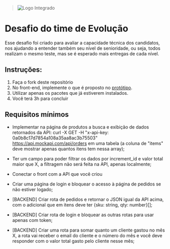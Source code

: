 > ![Logo Integrado](https://github.com/willmustafa/integrado-teste-evolucao/blob/master/logo-branca.png)

# Desafio do time de Evolução

Esse desafio foi criado para avaliar a capacidade técnica dos candidatos, nos ajudando a entender também seu nível de senioridade, ou seja, todos realizam o mesmo teste, mas se é esperado mais entregas de cada nível.

## Instruções:

  1. Faça o fork deste repositório
  2. No front-end, implemente o que é proposto no [protótipo](https://www.figma.com/design/nCH4jlohltNsww4QCmmqix/Teste-Integrado?node-id=0-1&t=1WVv74eHdfjQewCs-1).
  3. Utilizar apenas os pacotes que já estiverem instalados.
  4. Você terá 3h para concluir

## Requisitos mínimos

- Implementar na página de produtos a busca e exibição de dados retornados da API: curl -X GET -H "x-api-key: 0a0b8c17d7854a108a35aa8ac3b75503" https://api.mockapi.com/api/orders em uma tabela (a coluna de "items" deve mostrar apenas quantos itens tem nessa array);
- Ter um campo para poder filtrar os dados por increment_id e valor total maior que X, a filtragem não será feita na API, apenas localmente;
- Conectar o front com a API que você criou
- Criar uma página de login e bloquear o acesso à página de pedidos se não estiver logado;


- [BACKEND] Criar rota de pedidos e retornar o JSON igual da API acima, com o adicional que em itens deve ter {sku: string, qty: number}[];
- [BACKEND] Criar rota de login e bloquear as outras rotas para usar apenas com token;
- [BACKEND] Criar uma rota para somar quanto um cliente gastou no mês X, a rota vai receber o email do cliente e o número do mês e você deve responder com o valor total gasto pelo cliente nesse mês;